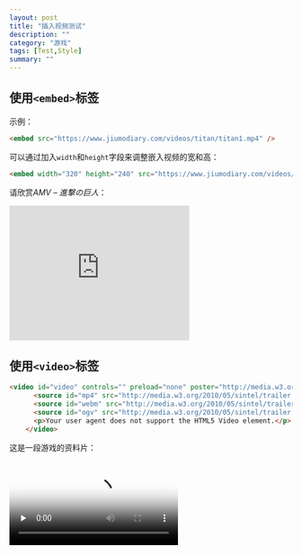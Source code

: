 ```yaml
---
layout: post
title: "插入视频测试"
description: ""
category: "游戏"
tags: [Test,Style]
summary: ""
---
```


## 使用`<embed>`标签

示例：

```html
<embed src="https://www.jiumodiary.com/videos/titan/titan1.mp4" />
```

可以通过加入`width`和`height`字段来调整嵌入视频的宽和高：

```html
<embed width="320" height="240" src="https://www.jiumodiary.com/videos/titan/titan1.mp4" />
```

请欣赏*AMV – 進撃の巨人*：

<embed width="320" height="240" src="https://www.jiumodiary.com/videos/titan/titan1.mp4" />

## 使用`<video>`标签

```html
<video id="video" controls="" preload="none" poster="http://media.w3.org/2010/05/sintel/poster.png">
      <source id="mp4" src="http://media.w3.org/2010/05/sintel/trailer.mp4" type="video/mp4">
      <source id="webm" src="http://media.w3.org/2010/05/sintel/trailer.webm" type="video/webm">
      <source id="ogv" src="http://media.w3.org/2010/05/sintel/trailer.ogv" type="video/ogg">
      <p>Your user agent does not support the HTML5 Video element.</p>
    </video>
```

这是一段游戏的资料片：

<video id="video" controls="" preload="none" poster="http://media.w3.org/2010/05/sintel/poster.png">
<source id="mp4" src="http://media.w3.org/2010/05/sintel/trailer.mp4" type="video/mp4">
<source id="webm" src="http://media.w3.org/2010/05/sintel/trailer.webm" type="video/webm">
<source id="ogv" src="http://media.w3.org/2010/05/sintel/trailer.ogv" type="video/ogg">
<p>Your user agent does not support the HTML5 Video element.</p>
</video>